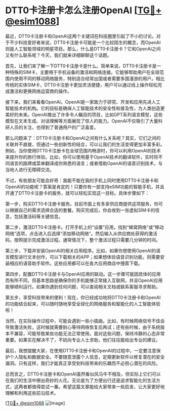 # DTT0卡注册卡怎么注册OpenAI [[TG💪+ @esim1088](https://t.me/s/esim1088)]

最近，DTT0卡注册卡和OpenAI这两个关键词在科技圈里引起了不小的讨论。对于不少科技爱好者来说，DTT0卡注册卡可能是一个比较陌生的概念，而OpenAI则是人工智能领域的明星项目。那么，什么是DTT0卡注册卡？它和OpenAI之间又有什么联系呢？今天，我们就来详细聊聊这个话题。

首先，让我们来了解一下DTT0卡注册卡是什么。简单来说，DTT0卡注册卡是一种特殊的SIM卡，主要用于手机设备的激活和网络连接。它能够帮助用户在全球范围内使用不同的移动网络服务，特别适合经常出国或者需要多国漫游的用户。相比传统的实体SIM卡，DTT0卡注册卡更加灵活便捷，用户可以通过线上操作轻松完成激活和更换网络运营商的操作。

接下来，我们来看看OpenAI。OpenAI是一家致力于研究、开发和应用先进人工智能技术的机构。它的目标是确保人工智能技术的安全性和普及性，为人类创造更美好的未来。OpenAI推出了许多令人瞩目的项目，比如GPT系列语言模型，这些模型在文本生成、对话理解等方面展现了惊人的能力。OpenAI不仅吸引了大量科研人员的关注，也得到了普通用户的广泛喜爱。

那么问题来了：DTT0卡注册卡和OpenAI之间有什么关系呢？其实，它们之间的关联并不直接，但通过一些创新性的结合，可以让我们的生活变得更加丰富多彩。例如，当你使用DTT0卡注册卡在全球范围内畅游时，你可以利用OpenAI的技术来提升你的旅行体验。比如，你可以使用基于OpenAI技术的翻译软件，实时将不同语言的路牌或菜单翻译成你熟悉的语言；或者借助OpenAI的语音识别技术，与当地人进行无障碍交流。

不过，有些朋友可能会好奇：我能不能在我的手机上同时使用DTT0卡注册卡和OpenAI的功能呢？答案是肯定的！只要你有一部支持eSIM功能的智能手机，并且开通了DTT0卡注册卡的服务，就可以轻松实现这一目标。具体步骤如下：

第一步，购买DTT0卡注册卡服务。目前市面上有多家供应商提供这项服务，你可以根据自己的需求选择合适的套餐。购买完成后，你会收到一张虚拟SIM卡的信息，包括激活码等关键信息。

第二步，激活DTT0卡注册卡。打开手机上的“设置”应用，找到“蜂窝网络”或“移动网络”选项，点击进入后选择“添加移动网络”。然后输入从供应商处获得的激活码，按照提示完成激活过程。通常情况下，整个激活过程只需要几分钟的时间。

第三步，下载并安装OpenAI的相关应用程序。比如，如果你想使用OpenAI的语言模型进行文本创作，可以下载相关的APP；如果想体验语音识别功能，则需要安装相应的语音助手软件。这些应用都可以在各大应用商店中搜索下载。

第四步，配置DTT0卡注册卡与OpenAI应用的联动。这一步骤可能因具体的应用而有所不同，但基本思路是确保你的手机能够正常接入互联网，并且OpenAI应用能够顺利运行。如果你遇到任何问题，可以查阅相关文档或联系客服寻求帮助。

第五步，享受科技带来的便利！现在，你已经成功地将DTT0卡注册卡和OpenAI的功能结合起来，可以随时随地享受全球化的网络服务和智能化的人工智能体验啦！

当然，在实际操作过程中，可能会遇到一些小插曲。比如，有时候网络信号不佳会导致激活失败，这时候就需要耐心等待网络恢复后再试；还有些时候，由于系统版本不兼容，可能导致某些功能无法正常使用。面对这些问题，保持冷静的心态非常重要。如果实在解决不了，不妨向专业人士求助，他们往往能给出专业的建议。

最后，我想提醒大家，在使用DTT0卡注册卡和OpenAI的过程中，一定要注意保护个人隐私和数据安全。不要随意泄露个人信息，定期更新软件以修复潜在的安全漏洞。只有这样，我们才能真正享受到科技带来的乐趣而不必担心潜在的风险。

总而言之，DTT0卡注册卡和OpenAI虽然看似风马牛不相及，但实际上它们可以在我们的生活中擦出奇妙的火花。无论是为了方便出行还是追求智能化的生活方式，这两者都值得尝试一番。希望这篇文章能给大家带来一些启发，让大家更好地理解和利用这些前沿技术。

[[TG💪+ @esim1088](https://t.me/s/esim1088) ![Image](https://i.postimg.cc/4NQfJmqS/Snipaste-2025-05-13-00-14-12.png)]